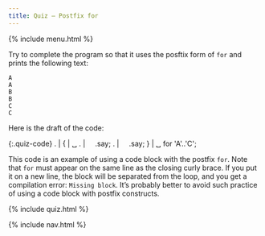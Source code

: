 ```yaml
---
title: Quiz — Postfix for
---
```


{% include menu.html %}

Try to complete the program so that it uses the posftix form of `for` and prints the following text:

    A
    A
    B
    B
    C
    C

Here is the draft of the code:

{:.quiz-code}
. |
{ | ␣ 
. | &nbsp;&nbsp;&nbsp;&nbsp;.say;
. | &nbsp;&nbsp;&nbsp;&nbsp;.say;
} | ␣ for &apos;A&apos;..&apos;C&apos;;

<div class="extended-explanation">This code is an example of using a code block with the postfix <code>for</code>. Note that <code>for</code> must appear on the same line as the closing curly brace. If you put it on a new line, the block will be separated from the loop, and you get a compilation error: <code>Missing block</code>. It’s probably better to avoid such practice of using a code block with postfix constructs.</div>

{% include quiz.html %}

{% include nav.html %}
